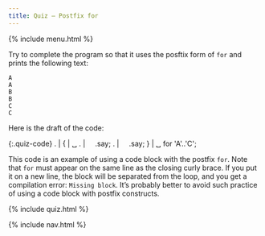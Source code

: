 ```yaml
---
title: Quiz — Postfix for
---
```


{% include menu.html %}

Try to complete the program so that it uses the posftix form of `for` and prints the following text:

    A
    A
    B
    B
    C
    C

Here is the draft of the code:

{:.quiz-code}
. |
{ | ␣ 
. | &nbsp;&nbsp;&nbsp;&nbsp;.say;
. | &nbsp;&nbsp;&nbsp;&nbsp;.say;
} | ␣ for &apos;A&apos;..&apos;C&apos;;

<div class="extended-explanation">This code is an example of using a code block with the postfix <code>for</code>. Note that <code>for</code> must appear on the same line as the closing curly brace. If you put it on a new line, the block will be separated from the loop, and you get a compilation error: <code>Missing block</code>. It’s probably better to avoid such practice of using a code block with postfix constructs.</div>

{% include quiz.html %}

{% include nav.html %}
